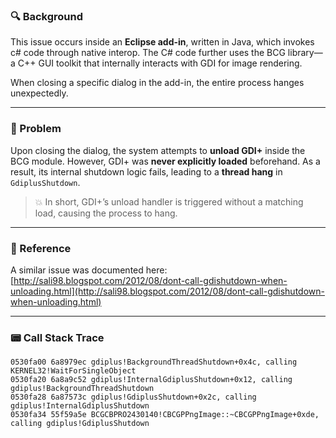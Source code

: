 

### 🔍 Background

This issue occurs inside an **Eclipse add-in**, written in Java, which invokes c# code through native interop. The C# code further uses the BCG library—a C++ GUI toolkit that internally interacts with GDI for image rendering.

When closing a specific dialog in the add-in, the entire process hanges unexpectedly.

---

### 🧱 Problem

Upon closing the dialog, the system attempts to **unload GDI+** inside the BCG module. However, GDI+ was **never explicitly loaded** beforehand. As a result, its internal shutdown logic fails, leading to a **thread hang** in `GdiplusShutdown`.

> 💥 In short, GDI+’s unload handler is triggered without a matching load, causing the process to hang.

---

### 🔗 Reference

A similar issue was documented here:
[http://sali98.blogspot.com/2012/08/dont-call-gdishutdown-when-unloading.html](http://sali98.blogspot.com/2012/08/dont-call-gdishutdown-when-unloading.html)

---

### 📟 Call Stack Trace 
```
0530fa00 6a8979ec gdiplus!BackgroundThreadShutdown+0x4c, calling KERNEL32!WaitForSingleObject
0530fa20 6a8a9c52 gdiplus!InternalGdiplusShutdown+0x12, calling gdiplus!BackgroundThreadShutdown
0530fa28 6a87573c gdiplus!GdiplusShutdown+0x2c, calling gdiplus!InternalGdiplusShutdown
0530fa34 55f59a5e BCGCBPRO2430140!CBCGPPngImage::~CBCGPPngImage+0xde, calling gdiplus!GdiplusShutdown


